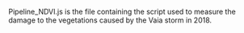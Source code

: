 Pipeline_NDVI.js is the file containing the script used to measure the damage to the vegetations caused by the Vaia storm in 2018.

